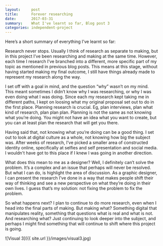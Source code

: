 ```yaml
---
layout:     post
title:      Forever researching
date:       2017-03-31
summary:    What I've learnt so far, Blog post 3
categories: independent-project
---
```


Here’s a short summary of everything I’ve learnt so far:

Research never stops. Usually I think of research as separate to making, but in this project I’ve been researching and making at the same time. However, each time I research I’ve branched into a different, more specific part of my topic as mentioned in previous blog posts. This means at this stage, without having started making my final outcome, I still have things already made to represent my research along the way.

I set off with a goal in mind, and the question “why” wasn’t on my mind. This meant sometimes I didn’t know why I was researching, or why I was even doing what I was doing. Since each my research kept taking me in different paths, I kept on loosing what my original proposal set out to do in the first place. Planning research is crucial. Eg, plan interviews, plan what kind of research, plan plan plan. Planning is not the same as not knowing what you’re doing. You might not have an idea what you want to create, but you can at least plan the research that will get you there.

Having said that, not knowing what you’re doing can be a good thing. I set out to look at digital culture as a whole, not knowing how big the subject was. After weeks of research, I’ve picked a smaller area of constructed identity online, specifically at selfies and self presentation and social media. I wouldn't have got to this place if I knew I was going in another direction.

What does this mean to me as a designer? Well, I definitely can’t solve the problem. It’s a complex and an issue that perhaps will never be resolved. But what I can do, is highlight the area of discussion. As a graphic designer, I can present the research I’ve done in a way that makes people shift their way of thinking and see a new perspective on what they’re doing in their own lives. I guess that’s my solution: not fixing the problem to fix the problem. 

So what happens next? I plan to continue to do more research, even when I head into the final parts of making. But making what? Something digital that manipulates reality, something that questions what is real and what is not.   And researching what? Just continuing to look deeper into the subject, and perhaps I might find something that will continue to shift where this project is going.

![Visual 3]({{ site.url }}/images/visual3.jpg)